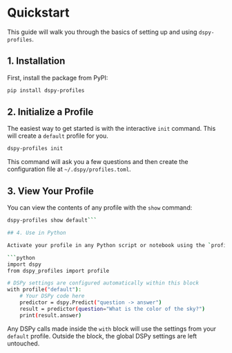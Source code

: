 # Quickstart

This guide will walk you through the basics of setting up and using `dspy-profiles`.

## 1. Installation

First, install the package from PyPI:

```bash
pip install dspy-profiles
```

## 2. Initialize a Profile

The easiest way to get started is with the interactive `init` command. This will create a `default` profile for you.

```bash
dspy-profiles init
```

This command will ask you a few questions and then create the configuration file at `~/.dspy/profiles.toml`.

## 3. View Your Profile

You can view the contents of any profile with the `show` command:

```bash
dspy-profiles show default```

## 4. Use in Python

Activate your profile in any Python script or notebook using the `profile` context manager.

```python
import dspy
from dspy_profiles import profile

# DSPy settings are configured automatically within this block
with profile("default"):
    # Your DSPy code here
    predictor = dspy.Predict("question -> answer")
    result = predictor(question="What is the color of the sky?")
    print(result.answer)
```

Any DSPy calls made inside the `with` block will use the settings from your `default` profile. Outside the block, the global DSPy settings are left untouched.
